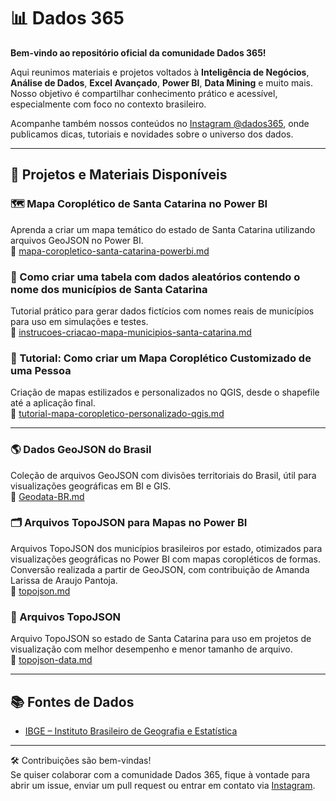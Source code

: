 ﻿# 📊 Dados 365

**Bem-vindo ao repositório oficial da comunidade Dados 365!**

Aqui reunimos materiais e projetos voltados à **Inteligência de Negócios**, **Análise de Dados**, **Excel Avançado**, **Power BI**, **Data Mining** e muito mais. Nosso objetivo é compartilhar conhecimento prático e acessível, especialmente com foco no contexto brasileiro.

Acompanhe também nossos conteúdos no [Instagram @dados365](https://instagram.com/dados365), onde publicamos dicas, tutoriais e novidades sobre o universo dos dados.

---

## 📍 Projetos e Materiais Disponíveis

### 🗺️ Mapa Coroplético de Santa Catarina no Power BI
Aprenda a criar um mapa temático do estado de Santa Catarina utilizando arquivos GeoJSON no Power BI.  
🔗 [mapa-coropletico-santa-catarina-powerbi.md](mapa-coropletico-santa-catarina-powerbi.md)


### 📄 Como criar uma tabela com dados aleatórios contendo o nome dos municípios de Santa Catarina
Tutorial prático para gerar dados fictícios com nomes reais de municípios para uso em simulações e testes.  
🔗 [instrucoes-criacao-mapa-municipios-santa-catarina.md](instrucoes-criacao-mapa-municipios-santa-catarina.md)

### 🎨 Tutorial: Como criar um Mapa Coroplético Customizado de uma Pessoa
Criação de mapas estilizados e personalizados no QGIS, desde o shapefile até a aplicação final.  
🔗 [tutorial-mapa-coropletico-personalizado-qgis.md](tutorial-mapa-coropletico-personalizado-qgis.md)

---

### 🌎 Dados GeoJSON do Brasil
Coleção de arquivos GeoJSON com divisões territoriais do Brasil, útil para visualizações geográficas em BI e GIS.  
🔗 [Geodata-BR.md](Geodata-BR.md)

### 🗂️ Arquivos TopoJSON para Mapas no Power BI
Arquivos TopoJSON dos municípios brasileiros por estado, otimizados para visualizações geográficas no Power BI com mapas coropléticos de formas. Conversão realizada a partir de GeoJSON, com contribuição de Amanda Larissa de Araujo Pantoja.  
🔗 [topojson.md](topojson.md)

### 🧭 Arquivos TopoJSON
Arquivo TopoJSON so estado de Santa Catarina para uso em projetos de visualização com melhor desempenho e menor tamanho de arquivo.  
🔗 [topojson-data.md](topojson-data.md)

---

## 📚 Fontes de Dados

- [IBGE – Instituto Brasileiro de Geografia e Estatística](https://www.ibge.gov.br/)

---

🛠️ Contribuições são bem-vindas!  
Se quiser colaborar com a comunidade Dados 365, fique à vontade para abrir um issue, enviar um pull request ou entrar em contato via [Instagram](https://instagram.com/dados365).
